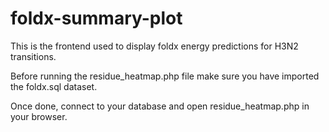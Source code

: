 # foldx-summary-plot
This is the frontend used to display foldx energy predictions for H3N2 transitions.

Before running the residue_heatmap.php file make sure you have imported the foldx.sql dataset.

Once done, connect to your database and open residue_heatmap.php in your browser.
